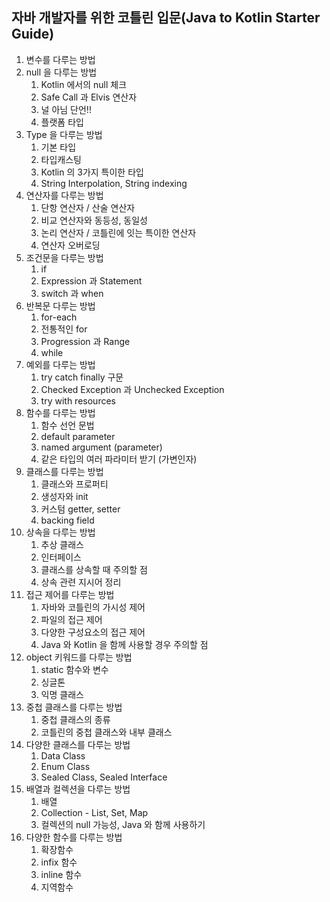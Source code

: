 
## 자바 개발자를 위한 코틀린 입문(Java to Kotlin Starter Guide)

1. 변수를 다루는 방법
2. null 을 다루는 방법
   1. Kotlin 에서의 null 체크
   2. Safe Call 과 Elvis 연산자
   3. 널 아님 단언!!
   4. 플랫폼 타입
3. Type 을 다루는 방법
   1. 기본 타입
   2. 타입캐스팅
   3. Kotlin 의 3가지 특이한 타입
   4. String Interpolation, String indexing
4. 연산자를 다루는 방법
   1. 단항 연산자 / 산술 연산자
   2. 비교 연산자와 동등성, 동일성
   3. 논리 연산자 / 코틀린에 잇는 특이한 연산자
   4. 연산자 오버로딩
5. 조건문을 다루는 방법
   1. if
   2. Expression 과 Statement
   3. switch 과 when
6. 반복문 다루는 방법
   1. for-each
   2. 전통적인 for
   3. Progression 과 Range
   4. while
7. 예외를 다루는 방법
   1. try catch finally 구문
   2. Checked Exception 과 Unchecked Exception
   3. try with resources
8. 함수를 다루는 방법
   1. 함수 선언 문법
   2. default parameter
   3. named argument (parameter)
   4. 같은 타입의 여러 파라미터 받기 (가변인자)
9. 클래스를 다루는 방법
   1. 클래스와 프로퍼티
   2. 생성자와 init
   3. 커스텀 getter, setter
   4. backing field
10. 상속을 다루는 방법
    1. 추상 클래스
    2. 인터페이스
    3. 클래스를 상속할 때 주의할 점
    4. 상속 관련 지시어 정리
11. 접근 제어를 다루는 방법
    1. 자바와 코틀린의 가시성 제어
    2. 파일의 접근 제어
    3. 다양한 구성요소의 접근 제어
    4. Java 와 Kotlin 을 함께 사용할 경우 주의할 점
12. object 키워드를 다루는 방법
    1. static 함수와 변수
    2. 싱글톤
    3. 익명 클래스
13. 중첩 클래스를 다루는 방법
    1. 중첩 클래스의 종류
    2. 코틀린의 중첩 클래스와 내부 클래스
14. 다양한 클래스를 다루는 방법
    1. Data Class
    2. Enum Class
    3. Sealed Class, Sealed Interface
15. 배열과 컬렉션을 다루는 방법
    1. 배열
    2. Collection - List, Set, Map
    3. 컬렉션의 null 가능성, Java 와 함께 사용하기
16. 다양한 함수를 다루는 방법
    1. 확장함수
    2. infix 함수
    3. inline 함수
    4. 지역함수